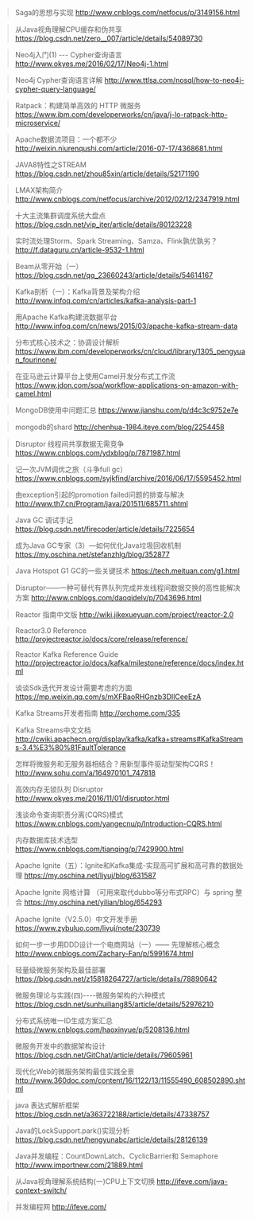 > Saga的思想与实现
> http://www.cnblogs.com/netfocus/p/3149156.html <br>

> 从Java视角理解CPU缓存和伪共享
> https://blog.csdn.net/zero__007/article/details/54089730 <br>

> Neo4j入门(1) --- Cypher查询语言
> http://www.okyes.me/2016/02/17/Neo4j-1.html <br>

> Neo4j Cypher查询语言详解
> http://www.ttlsa.com/nosql/how-to-neo4j-cypher-query-language/ <br>

> Ratpack：构建简单高效的 HTTP 微服务
> https://www.ibm.com/developerworks/cn/java/j-lo-ratpack-http-microservice/ <br>

> Apache数据流项目：一个都不少
> http://weixin.niurenqushi.com/article/2016-07-17/4368681.html <br>

> JAVA8特性之STREAM
> https://blog.csdn.net/zhou85xin/article/details/52171190 <br>

> LMAX架构简介
> http://www.cnblogs.com/netfocus/archive/2012/02/12/2347919.html <br>

> 十大主流集群调度系统大盘点
> https://blog.csdn.net/vip_iter/article/details/80123228 <br>

> 实时流处理Storm、Spark Streaming、Samza、Flink孰优孰劣？
> http://f.dataguru.cn/article-9532-1.html <br>

> Beam从零开始（一）
> https://blog.csdn.net/qq_23660243/article/details/54614167 <br>

> Kafka剖析（一）：Kafka背景及架构介绍
> http://www.infoq.com/cn/articles/kafka-analysis-part-1 <br>

> 用Apache Kafka构建流数据平台
> http://www.infoq.com/cn/news/2015/03/apache-kafka-stream-data <br>

> 分布式核心技术之：协调设计解析
> https://www.ibm.com/developerworks/cn/cloud/library/1305_pengyuan_fourinone/ <br>

> 在亚马逊云计算平台上使用Camel开发分布式工作流
> https://www.jdon.com/soa/workflow-applications-on-amazon-with-camel.html <br>

> MongoDB使用中问题汇总
> https://www.jianshu.com/p/d4c3c9752e7e <br>

> mongodb的shard
> http://chenhua-1984.iteye.com/blog/2254458 <br>

> Disruptor 线程间共享数据无需竞争
> https://www.cnblogs.com/ydxblog/p/7871987.html <br>

> 记一次JVM调优之旅（斗争full gc）
> https://www.cnblogs.com/syjkfind/archive/2016/06/17/5595452.html <br>

> 由exception引起的promotion failed问题的排查与解决
> http://www.th7.cn/Program/java/201511/685711.shtml <br>

> Java GC 调试手记
> https://blog.csdn.net/firecoder/article/details/7225654 <br>

> 成为Java GC专家（3）—如何优化Java垃圾回收机制
> https://my.oschina.net/stefanzhlg/blog/352877 <br>

> Java Hotspot G1 GC的一些关键技术
> https://tech.meituan.com/g1.html <br>

> Disruptor——一种可替代有界队列完成并发线程间数据交换的高性能解决方案
> http://www.cnblogs.com/daoqidelv/p/7043696.html <br>

> Reactor 指南中文版
> http://wiki.jikexueyuan.com/project/reactor-2.0 <br>

> Reactor3.0 Reference
> http://projectreactor.io/docs/core/release/reference/ <br>

> Reactor Kafka Reference Guide
> http://projectreactor.io/docs/kafka/milestone/reference/docs/index.html <br>

> 谈谈Sdk迭代开发设计需要考虑的方面
> https://mp.weixin.qq.com/s/mXFBaoRHGnzb3DIlCeeEzA <br>

> Kafka Streams开发者指南
> http://orchome.com/335 <br>

> Kafka Streams中文文档
> http://cwiki.apachecn.org/display/kafka/kafka+streams#KafkaStreams-3.4%E3%80%81FaultTolerance <br>

> 怎样将微服务和无服务器相结合？用新型事件驱动型架构CQRS！
> http://www.sohu.com/a/164970101_747818 <br>

> 高效内存无锁队列 Disruptor
> http://www.okyes.me/2016/11/01/disruptor.html <br>

> 浅谈命令查询职责分离(CQRS)模式
> https://www.cnblogs.com/yangecnu/p/Introduction-CQRS.html <br>

> 内存数据库技术选型
> https://www.cnblogs.com/tianqing/p/7429900.html <br>

> Apache Ignite（五）：Ignite和Kafka集成-实现高可扩展和高可靠的数据处理
> https://my.oschina.net/liyuj/blog/631587 <br>

> Apache Ignite 网格计算 （可用来取代dubbo等分布式RPC）与 spring 整合
> https://my.oschina.net/yilian/blog/654293 <br>

> Apache Ignite（V2.5.0）中文开发手册
> https://www.zybuluo.com/liyuj/note/230739 <br>

> 如何一步一步用DDD设计一个电商网站（一）—— 先理解核心概念
> http://www.cnblogs.com/Zachary-Fan/p/5991674.html <br>

> 轻量级微服务架构及最佳部署
> https://blog.csdn.net/z15818264727/article/details/78890642 <br>

> 微服务理论与实践(四)----微服务架构的六种模式
> https://blog.csdn.net/sunhuiliang85/article/details/52976210 <br>

> 分布式系统唯一ID生成方案汇总
> https://www.cnblogs.com/haoxinyue/p/5208136.html <br>

> 微服务开发中的数据架构设计
> https://blog.csdn.net/GitChat/article/details/79605961 <br>

> 现代化Web的微服务架构最佳实践全景
> http://www.360doc.com/content/16/1122/13/11555490_608502890.shtml <br>

> java 表达式解析框架
> https://blog.csdn.net/a363722188/article/details/47338757 <br>

> Java的LockSupport.park()实现分析
> https://blog.csdn.net/hengyunabc/article/details/28126139 <br>

> Java并发编程：CountDownLatch、CyclicBarrier和 Semaphore
> http://www.importnew.com/21889.html <br>

> 从Java视角理解系统结构(一)CPU上下文切换
> http://ifeve.com/java-context-switch/ <br>

> 并发编程网
> http://ifeve.com/ <br>

